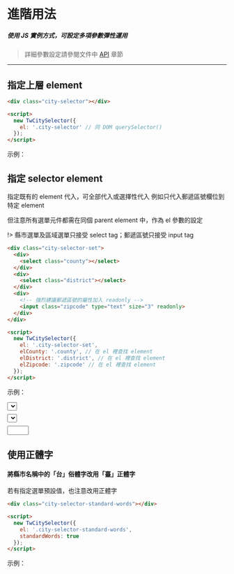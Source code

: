 # 進階用法

##### 使用 JS 實例方式，可設定多項參數彈性運用

> 詳細參數設定請參閱文件中 [API](api) 章節

<hr>

## 指定上層 element

```html
<div class="city-selector"></div>

<script>
  new TwCitySelector({
    el: '.city-selector' // 同 DOM querySelector()
  });
</script>
```

示例：
<div class="city-selector"></div>


## 指定 selector element

指定既有的 element 代入，可全部代入或選擇性代入
例如只代入郵遞區號欄位到特定 element

但注意所有選單元件都需在同個 parent element 中，作為 el 參數的設定

!> 縣市選單及區域選單只接受 select tag；郵遞區號只接受 input tag

```html
<div class="city-selector-set">
  <div>
    <select class="county"></select>
  </div>
  <div>
    <select class="district"></select>
  </div>
  <div>
    <!-- 強烈建議郵遞區號的屬性加入 readonly -->
    <input class="zipcode" type="text" size="3" readonly>
  </div>
</div>

<script>
  new TwCitySelector({
    el: '.city-selector-set',
    elCounty: '.county', // 在 el 裡查找 element
    elDistrict: '.district', // 在 el 裡查找 element
    elZipcode: '.zipcode' // 在 el 裡查找 element
  });
</script>
```

示例：
<div class="city-selector-set">
  <div style="margin: 8px 0;">
    <select class="county"></select>
  </div>
  <div style="margin: 8px 0;">
    <select class="district"></select>
  </div>
  <div style="margin: 8px 0;">
    <input class="zipcode" type="text" size="3" readonly>
  </div>
</div>


## 使用正體字

#### 將縣市名稱中的「台」俗體字改用「臺」正體字

若有指定選單預設值，也注意改用正體字

```html
<div class="city-selector-standard-words"></div>

<script>
  new TwCitySelector({
    el: '.city-selector-standard-words',
    standardWords: true
  });
</script>
```

示例：
<div class="city-selector-standard-words"></div>


<script>
  new TwCitySelector({
    el: '.city-selector'
  });

  new TwCitySelector({
    el: '.city-selector-set',
    elCounty: '.county',
    elDistrict: '.district',
    elZipcode: '.zipcode'
  });

  new TwCitySelector({
    el: '.city-selector-standard-words',
    standardWords: true
  });
</script>
